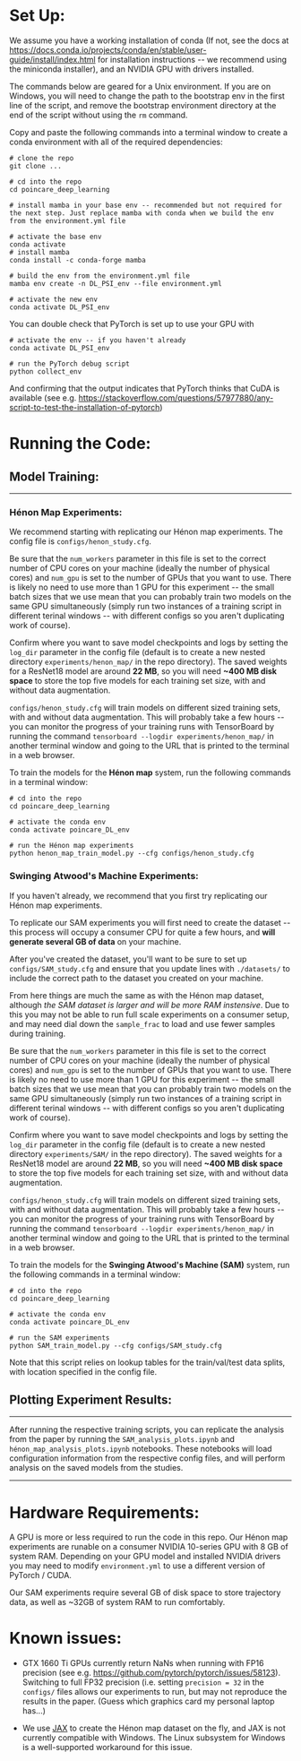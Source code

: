 # Set Up:

We assume you have a working installation of conda (If not, see the docs at https://docs.conda.io/projects/conda/en/stable/user-guide/install/index.html for installation instructions -- we recommend using the miniconda installer), and an NVIDIA GPU with drivers installed.

The commands below are geared for a Unix environment. If you are on Windows, you will need to change the path to the bootstrap env in the first line of the script, and remove the bootstrap environment directory at the end of the script without using the `rm` command.

Copy and paste the following commands into a terminal window to create a conda environment with all of the required dependencies:
```
# clone the repo
git clone ...

# cd into the repo
cd poincare_deep_learning

# install mamba in your base env -- recommended but not required for the next step. Just replace mamba with conda when we build the env from the environment.yml file

# activate the base env
conda activate
# install mamba
conda install -c conda-forge mamba

# build the env from the environment.yml file
mamba env create -n DL_PSI_env --file environment.yml

# activate the new env
conda activate DL_PSI_env
```

You can double check that PyTorch is set up to use your GPU with 
```
# activate the env -- if you haven't already
conda activate DL_PSI_env

# run the PyTorch debug script
python collect_env
```

And confirming that the output indicates that PyTorch thinks that CuDA is available (see e.g. https://stackoverflow.com/questions/57977880/any-script-to-test-the-installation-of-pytorch)

# Running the Code:

## **Model Training**: 
---
### Hénon Map Experiments:

We recommend starting with replicating our Hénon map experiments. The config file is `configs/henon_study.cfg`. 

Be sure that the `num_workers` parameter in this file is set to the correct number of CPU cores on your machine (ideally the number of physical cores) and `num_gpu` is set to the number of GPUs that you want to use. There is likely no need to use more than 1 GPU for this experiment -- the small batch sizes that we use mean that you can probably train two models on the same GPU simultaneously (simply run two instances of a training script in different terinal windows -- with different configs so you aren't duplicating work of course).

Confirm where you want to save model checkpoints and logs by setting the `log_dir` parameter in the config file (default is to create a new nested directory `experiments/henon_map/` in the repo directory). The saved weights for a ResNet18 model are around **22 MB**, so you will need **~400 MB disk space** to store the top five models for each training set size, with and without data augmentation.

`configs/henon_study.cfg` will train models on different sized training sets, with and without data augmentation. This will probably take a few hours -- you can monitor the progress of your training runs with TensorBoard by running the command `tensorboard --logdir experiments/henon_map/` in another terminal window and going to the URL that is printed to the terminal in a web browser.

To train the models for the **Hénon map** system, run the following commands in a terminal window:

```
# cd into the repo
cd poincare_deep_learning

# activate the conda env
conda activate poincare_DL_env

# run the Hénon map experiments
python henon_map_train_model.py --cfg configs/henon_study.cfg
```

### Swinging Atwood's Machine Experiments:
If you haven't already, we recommend that you first try replicating our Hénon map experiments. 

To replicate our SAM experiments you will first need to create the dataset -- this process will occupy a consumer CPU for quite a few hours, and **will generate several GB of data** on your machine. 

After you've created the dataset, you'll want to be sure to set up `configs/SAM_study.cfg` and ensure that you update lines with `./datasets/` to include the correct path to the dataset you created on your machine. 

From here things are much the same as with the Hénon map dataset, although *the SAM dataset is larger and will be more RAM instensive*. Due to this you may not be able to run full scale experiments on a consumer setup, and may need dial down the `sample_frac` to load and use fewer samples during training.

<!-- Rather than directly splitting stored data into train/validation/test splits, we instead use lookup tables which are in turn split. These lookup tables tell us what .npz file the trajectory data is located in, as well as information about the sample (parameter value, as well as the corresponding logfile for the dataset generation run). -->

Be sure that the `num_workers` parameter in this file is set to the correct number of CPU cores on your machine (ideally the number of physical cores) and `num_gpu` is set to the number of GPUs that you want to use. There is likely no need to use more than 1 GPU for this experiment -- the small batch sizes that we use mean that you can probably train two models on the same GPU simultaneously (simply run two instances of a training script in different terinal windows -- with different configs so you aren't duplicating work of course).

Confirm where you want to save model checkpoints and logs by setting the `log_dir` parameter in the config file (default is to create a new nested directory `experiments/SAM/` in the repo directory). The saved weights for a ResNet18 model are around **22 MB**, so you will need **~400 MB disk space** to store the top five models for each training set size, with and without data augmentation.

`configs/henon_study.cfg` will train models on different sized training sets, with and without data augmentation. This will probably take a few hours -- you can monitor the progress of your training runs with TensorBoard by running the command `tensorboard --logdir experiments/henon_map/` in another terminal window and going to the URL that is printed to the terminal in a web browser.

To train the models for the **Swinging Atwood's Machine (SAM)** system, run the following commands in a terminal window:
```
# cd into the repo
cd poincare_deep_learning

# activate the conda env
conda activate poincare_DL_env

# run the SAM experiments
python SAM_train_model.py --cfg configs/SAM_study.cfg
```

Note that this script relies on lookup tables for the train/val/test data splits, with location specified in the config file. 

## **Plotting Experiment Results**:

---
After running the respective training scripts, you can replicate the analysis from the paper by running the `SAM_analysis_plots.ipynb` and `hénon_map_analysis_plots.ipynb` notebooks. These notebooks will load configuration information from the respective config files, and will perform analysis on the saved models from the studies.

---

# Hardware Requirements:
<!-- --- -->
A GPU is more or less required to run the code in this repo. Our Hénon map experiments are runable on a consumer NVIDIA 10-series GPU with 8 GB of system RAM. Depending on your GPU model and installed NVIDIA drivers you may need to modify `environment.yml` to use a different version of PyTorch / CUDA.

Our SAM experiments require several GB of disk space to store trajectory data, as well as ~32GB of system RAM to run comfortably.

# Known issues:

- GTX 1660 Ti GPUs currently return NaNs when running with FP16 precision (see e.g. https://github.com/pytorch/pytorch/issues/58123). Switching to full FP32 precision (i.e. setting `precision = 32` in the `configs/` files allows our experiments to run, but may not reproduce the results in the paper. (Guess which graphics card my personal laptop has...)

- We use [JAX](https://github.com/google/jax) to create the Hénon map dataset on the fly, and JAX is not currently compatible with Windows. The Linux subsystem for Windows is a well-supported workaround for this issue.
